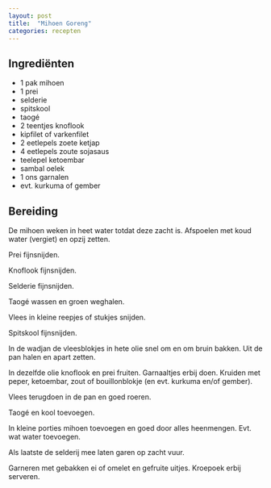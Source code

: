 ```yaml
---
layout: post
title:  "Mihoen Goreng"
categories: recepten
---
```


## Ingrediënten
- 1 pak mihoen
- 1 prei
- selderie
- spitskool
- taogé
- 2 teentjes knoflook
- kipfilet of varkenfilet
- 2 eetlepels zoete ketjap
- 4 eetlepels zoute sojasaus
- teelepel ketoembar
- sambal oelek
- 1 ons garnalen
- evt. kurkuma of gember 

## Bereiding
De mihoen weken in heet water totdat deze zacht is. Afspoelen met koud water (vergiet) en opzij zetten. 

Prei fijnsnijden.

Knoflook fijnsnijden.

Selderie fijnsnijden.

Taogé wassen en groen weghalen.

Vlees in kleine reepjes of stukjes snijden. 

Spitskool fijnsnijden.

In de wadjan de vleesblokjes in hete olie snel om en om bruin bakken.
Uit de pan halen en apart zetten.

In dezelfde olie knoflook en prei fruiten. Garnaaltjes erbij doen. 
Kruiden met peper, ketoembar, zout of bouillonblokje (en evt. kurkuma en/of gember).

Vlees terugdoen in de pan en goed roeren. 

Taogé en kool toevoegen. 

In kleine porties mihoen toevoegen en goed door alles heenmengen. Evt. wat water toevoegen.

Als laatste de selderij mee laten garen op zacht vuur. 

Garneren met gebakken ei of omelet en gefruite uitjes. 
Kroepoek erbij serveren.
